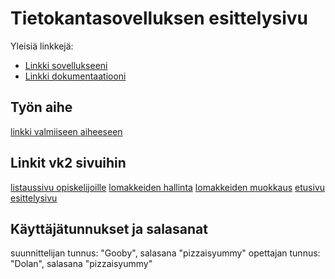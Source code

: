 # Tietokantasovelluksen esittelysivu

Yleisiä linkkejä:

* [Linkki sovellukseeni](http://jarmokal.users.cs.helsinki.fi/poll)
* [Linkki dokumentaatiooni](https://github.com/JarmoKallio/Tsoha-Bootstrap/blob/master/doc/dokumentaatio.pdf)

## Työn aihe

[linkki valmiiseen aiheeseen](http://advancedkittenry.github.io/suunnittelu_ja_tyoymparisto/aiheet/Kurssikysely.html)

## Linkit vk2 sivuihin

[listaussivu opiskelijoille](http://jarmokal.users.cs.helsinki.fi/poll/listaus)
[lomakkeiden hallinta](http://jarmokal.users.cs.helsinki.fi/poll/lomakehallinta)
[lomakkeiden muokkaus](http://jarmokal.users.cs.helsinki.fi/poll/lomakkeen_muokkaus)
[etusivu](http://jarmokal.users.cs.helsinki.fi/poll/etusivu)
[esittelysivu](http://jarmokal.users.cs.helsinki.fi/poll/esittely)

## Käyttäjätunnukset ja salasanat

suunnittelijan tunnus: "Gooby", salasana "pizzaisyummy"
opettajan tunnus: "Dolan", salasana "pizzaisyummy"

